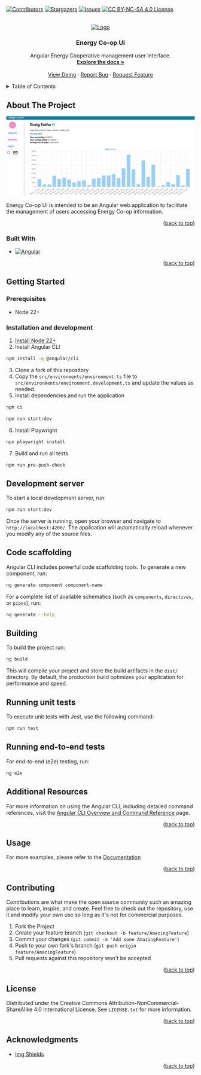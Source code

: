 [![Contributors][contributors-shield]][contributors-url]
[![Stargazers][stars-shield]][stars-url]
[![Issues][issues-shield]][issues-url]
[![CC BY-NC-SA 4.0 License][license-shield]][license-url]

<!-- PROJECT LOGO -->
<br />
<div align="center">
  <a href="https://github.com/EM-Creations/Energy-Co-op-UI">
    <img src="https://www.windcoop.co.uk/wp-content/uploads/go-x/u/14699fc7-4639-4665-9c87-1dbd1f1ef1af/image-160x160.png" alt="Logo" width="160" height="160">
  </a>

<h3 align="center">Energy Co-op UI</h3>

  <p align="center">
    Angular Energy Cooperative management user interface.
    <br />
    <a href="https://github.com/EM-Creations/Energy-Co-op-UI"><strong>Explore the docs »</strong></a>
    <br />
    <br />
    <a href="https://github.com/EM-Creations/Energy-Co-op-UI">View Demo</a>
    ·
    <a href="https://github.com/EM-Creations/Energy-Co-op-UI/issues/new?labels=bug&template=bug-report---.md">Report Bug</a>
    ·
    <a href="https://github.com/EM-Creations/Energy-Co-op-UI/issues/new?labels=enhancement&template=feature-request---.md">Request Feature</a>
  </p>
</div>



<!-- TABLE OF CONTENTS -->
<details>
  <summary>Table of Contents</summary>
  <ol>
    <li>
      <a href="#about-the-project">About The Project</a>
      <ul>
        <li><a href="#built-with">Built With</a></li>
      </ul>
    </li>
    <li>
      <a href="#getting-started">Getting Started</a>
      <ul>
        <li><a href="#prerequisites">Prerequisites</a></li>
        <li><a href="#installation">Installation</a></li>
      </ul>
    </li>
    <li><a href="#usage">Usage</a></li>
    <li><a href="#contributing">Contributing</a></li>
    <li><a href="#license">License</a></li>
    <li><a href="#acknowledgments">Acknowledgments</a></li>
  </ol>
</details>



<!-- ABOUT THE PROJECT -->
## About The Project

[![Energy Co-op UI Screen Shot](https://github.com/EM-Creations/Energy-Co-op-UI/blob/main/public/stats-page-demo.png)](https://github.com/EM-Creations/Energy-Co-op-UI)

Energy Co-op UI is intended to be an Angular web application to facilitate the management of users accessing Energy Co-op information.

<p align="right">(<a href="#readme-top">back to top</a>)</p>



### Built With

* [![Angular][angular]][angular-url]

<p align="right">(<a href="#readme-top">back to top</a>)</p>



<!-- GETTING STARTED -->
## Getting Started

### Prerequisites

* Node 22+

### Installation and development

1. [Install Node 22+](https://nodejs.org/en/download)
2. Install Angular CLI
```bash
npm install -g @angular/cli
```
3. Clone a fork of this repository
4. Copy the `src/environments/environment.ts` file to `src/environments/environment.development.ts` and update the values as needed.
5. Install dependencies and run the application
```bash
npm ci
```
```bash
npm run start:dev
```
6. Install Playwright
```bash
npx playwright install
```
7. Build and run all tests
```bash
npm run pre-push-check
```

## Development server

To start a local development server, run:

```bash
npm run start:dev
```

Once the server is running, open your browser and navigate to `http://localhost:4200/`. The application will automatically reload whenever you modify any of the source files.

## Code scaffolding

Angular CLI includes powerful code scaffolding tools. To generate a new component, run:

```bash
ng generate component component-name
```

For a complete list of available schematics (such as `components`, `directives`, or `pipes`), run:

```bash
ng generate --help
```

## Building

To build the project run:

```bash
ng build
```

This will compile your project and store the build artifacts in the `dist/` directory. By default, the production build optimizes your application for performance and speed.

## Running unit tests

To execute unit tests with Jest, use the following command:

```bash
npm run test
```

## Running end-to-end tests

For end-to-end (e2e) testing, run:

```bash
ng e2e
```

## Additional Resources

For more information on using the Angular CLI, including detailed command references, visit the [Angular CLI Overview and Command Reference](https://angular.dev/tools/cli) page.

<p align="right">(<a href="#readme-top">back to top</a>)</p>


<!-- USAGE EXAMPLES -->
## Usage
For more examples, please refer to the [Documentation](https://github.com/EM-Creations/Energy-Co-op-UI)

<p align="right">(<a href="#readme-top">back to top</a>)</p>


<!-- CONTRIBUTING -->
## Contributing

Contributions are what make the open source community such an amazing place to learn, inspire, and create. Feel free to check out the repository, use it and modify your own use so long as it's not for commercial purposes.

1. Fork the Project
2. Create your feature branch (`git checkout -b feature/AmazingFeature`)
3. Commit your changes (`git commit -m 'Add some AmazingFeature'`)
4. Push to your own fork's branch (`git push origin feature/AmazingFeature`)
5. Pull requests against this repository won't be accepted

<p align="right">(<a href="#readme-top">back to top</a>)</p>



<!-- LICENSE -->
## License

Distributed under the Creative Commons Attribution-NonCommercial-ShareAlike 4.0 International License. See `LICENSE.txt` for more information.

<p align="right">(<a href="#readme-top">back to top</a>)</p>

<!-- ACKNOWLEDGMENTS -->
## Acknowledgments
* [Img Shields](https://shields.io)

<p align="right">(<a href="#readme-top">back to top</a>)</p>

<!-- MARKDOWN LINKS & IMAGES -->
<!-- https://www.markdownguide.org/basic-syntax/#reference-style-links -->
[contributors-shield]: https://img.shields.io/github/contributors/EM-Creations/Energy-Co-op-UI.svg?style=for-the-badge
[contributors-url]: https://github.com/EM-Creations/Energy-Co-op-UI/graphs/contributors
[stars-shield]: https://img.shields.io/github/stars/EM-Creations/Energy-Co-op-UI.svg?style=for-the-badge
[stars-url]: https://github.com/EM-Creations/Energy-Co-op-UI/stargazers
[issues-shield]: https://img.shields.io/github/issues/EM-Creations/Energy-Co-op-UI.svg?style=for-the-badge
[issues-url]: https://github.com/EM-Creations/Energy-Co-op-UI/issues
[license-shield]: https://img.shields.io/badge/Creative%20Commons-000000?style=for-the-badge&logo=creativecommons&logoColor=white
[license-url]: https://github.com/EM-Creations/Energy-Co-op-UI/blob/main/LICENSE
[product-screenshot]: images/screenshot.png
[angular]: https://img.shields.io/badge/Angular-DD0031?style=for-the-badge&logo=java&logoColor=white
[angular-url]: https://angular.dev/
